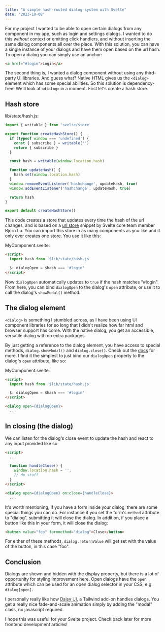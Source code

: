```yaml
---
title: "A simple hash-routed dialog system with Svelte"
date: '2023-10-08'
---
```


For my project I wanted to be able to open certain dialogs from any component in my app, such as login and settings dialogs. I wanted to do this _without_ context or emitting click handlers, and without inserting the same dialog components all over the place. With this solution, you can have a single instance of your dialogs and have them open based on the url hash. To open a dialog you can simply use an anchor:

```html
<a href="#login">Login</a>
```

The second thing is, I wanted a dialog component without using any third-party UI libraries. And guess what? Native HTML gives us the `<dialog>` element which has some special abilities. So this solution is dependency-free! We'll look at `<dialog>` in a moment. First let's create a hash store.

## Hash store

lib/state/hash.js:
```js
import { writable } from 'svelte/store'

export function createHashStore() {
  if (typeof window === 'undefined') {
    const { subscribe } = writable('')
    return { subscribe }
  }

  const hash = writable(window.location.hash)

  function updateHash() {
    hash.set(window.location.hash)
  }
  window.removeEventListener('hashchange', updateHash, true)
  window.addEventListener('hashchange', updateHash, true)

  return hash
}

export default createHashStore()
```

This code creates a store that updates every time the hash of the url changes, and is based on a [url store](https://github.com/bluwy/svelte-url/blob/master/src/url.js) snippet by Svelte core team member Bjorn Lu. You can import this store in as many components as you like and it only ever creates one store. You use it like this:

MyComponent.svelte:
```html
<script>
  import hash from '$lib/state/hash.js'

  $: dialogOpen = $hash === '#login'
</script>

```

Now `dialogOpen` automatically updates to `true` if the hash matches "#login". From here, you can bind `dialogOpen` to the dialog's `open` attribute, or use it to call the dialog's `showModal()` method.

## The dialog element

`<dialog>` is something I stumbled across, as I have been using UI component libraries for so long that I didn't realize how far html and browser support has come. With the native dialog, you get an accessible, versatile dialog with no extra packages.

By just getting a reference to the dialog element, you have access to special methods, `dialog.showModal()` and `dialog.close()`. Check out the [docs](https://developer.mozilla.org/en-US/docs/Web/HTML/Element/dialog) for more. I find it the simplest to just bind our `dialogOpen` property to the dialog's `open` attribute, like so:

MyComponent.svelte:
```html
<script>
  import hash from '$lib/state/hash.js'

  $: dialogOpen = $hash === '#login'
</script>

<dialog open={dialogOpen}>
  ...
```

## In closing (the dialog)

We can listen for the dialog's close event to update the hash and react to any input provided like so:

```html
<script>
  ...

  function handleClose() {
    window.location.hash = '';
    // do stuff
  }
</script>

<dialog open={dialogOpen} on:close={handleClose}>
  ...
```

It's worth mentioning, if you have a form inside your dialog, there are some special things you can do. For instance if you set the form's `method` attribute to "dialog", submitting it will close the dialog. In addition, if you place a button like this in your form, it will close the dialog:

```html
<button value="foo" formmethod="dialog">Close</button>
```
For either of these methods, `dialog.returnValue` will get set with the value of the button, in this case "foo".

## Conclusion

Dialogs are shown and hidden with the display property, but there is a lot of opportunity for styling improvement here. Open dialogs have the `open` attribute which can be used for an open dialog selector in your CSS, e.g. `dialog[open]`. 

I personally really like how [Daisy UI](https://daisyui.com/components/modal/), a Tailwind add-on handles dialogs. You get a really nice fade-and-scale animation simply by adding the "modal" class, no javascript required.

I hope this was useful for your Svelte project. Check back later for more frontend development articles!